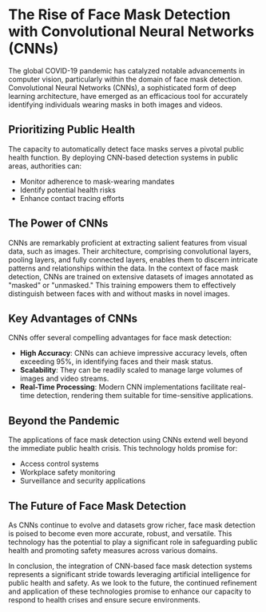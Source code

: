 # **The Rise of Face Mask Detection with Convolutional Neural Networks (CNNs)**

The global COVID-19 pandemic has catalyzed notable advancements in computer vision, particularly within the domain of face mask detection. Convolutional Neural Networks (CNNs), a sophisticated form of deep learning architecture, have emerged as an efficacious tool for accurately identifying individuals wearing masks in both images and videos.
## **Prioritizing Public Health**
The capacity to automatically detect face masks serves a pivotal public health function. By deploying CNN-based detection systems in public areas, authorities can:
- Monitor adherence to mask-wearing mandates
- Identify potential health risks
- Enhance contact tracing efforts

## **The Power of CNNs**
CNNs are remarkably proficient at extracting salient features from visual data, such as images. Their architecture, comprising convolutional layers, pooling layers, and fully connected layers, enables them to discern intricate patterns and relationships within the data. In the context of face mask detection, CNNs are trained on extensive datasets of images annotated as "masked" or "unmasked." This training empowers them to effectively distinguish between faces with and without masks in novel images.
## **Key Advantages of CNNs**
CNNs offer several compelling advantages for face mask detection:
- **High Accuracy**: CNNs can achieve impressive accuracy levels, often exceeding 95%, in identifying faces and their mask status.
- **Scalability**: They can be readily scaled to manage large volumes of images and video streams.
- **Real-Time Processing**: Modern CNN implementations facilitate real-time detection, rendering them suitable for time-sensitive applications.

## **Beyond the Pandemic**
The applications of face mask detection using CNNs extend well beyond the immediate public health crisis. This technology holds promise for:
- Access control systems
- Workplace safety monitoring
- Surveillance and security applications

## **The Future of Face Mask Detection**
As CNNs continue to evolve and datasets grow richer, face mask detection is poised to become even more accurate, robust, and versatile. This technology has the potential to play a significant role in safeguarding public health and promoting safety measures across various domains.

In conclusion, the integration of CNN-based face mask detection systems represents a significant stride towards leveraging artificial intelligence for public health and safety. As we look to the future, the continued refinement and application of these technologies promise to enhance our capacity to respond to health crises and ensure secure environments.
